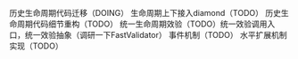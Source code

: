 历史生命周期代码迁移（DOING）
生命周期上下接入diamond（TODO）
历史生命周期代码细节重构（TODO）
统一生命周期效验（TODO）统一效验调用入口，统一效验抽象（调研一下FastValidator）
事件机制（TODO）
水平扩展机制实现（TODO）
